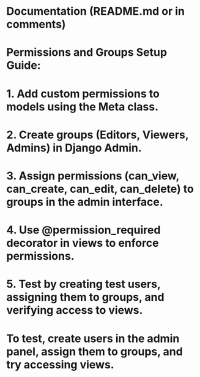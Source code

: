 # Documentation (README.md or in comments)
# Permissions and Groups Setup Guide:
# 1. Add custom permissions to models using the Meta class.
# 2. Create groups (Editors, Viewers, Admins) in Django Admin.
# 3. Assign permissions (can_view, can_create, can_edit, can_delete) to groups in the admin interface.
# 4. Use @permission_required decorator in views to enforce permissions.
# 5. Test by creating test users, assigning them to groups, and verifying access to views.

# To test, create users in the admin panel, assign them to groups, and try accessing views.
